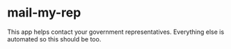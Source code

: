 # mail-my-rep
This app helps contact your government representatives. Everything else is automated so this should be too.
